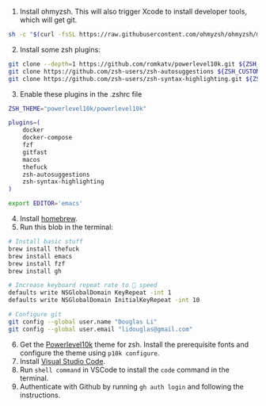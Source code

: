 1. Install ohmyzsh. This will also trigger Xcode to install developer tools, which will get git.

```sh
sh -c "$(curl -fsSL https://raw.githubusercontent.com/ohmyzsh/ohmyzsh/master/tools/install.sh)"
```

2. Install some zsh plugins:

```sh
git clone --depth=1 https://github.com/romkatv/powerlevel10k.git ${ZSH_CUSTOM:-$HOME/.oh-my-zsh/custom}/themes/powerlevel10k
git clone https://github.com/zsh-users/zsh-autosuggestions ${ZSH_CUSTOM:-~/.oh-my-zsh/custom}/plugins/zsh-autosuggestions
git clone https://github.com/zsh-users/zsh-syntax-highlighting.git ${ZSH_CUSTOM:-~/.oh-my-zsh/custom}/plugins/zsh-syntax-highlighting
```

3. Enable these plugins in the .zshrc file

```sh
ZSH_THEME="powerlevel10k/powerlevel10k"

plugins=(
    docker
    docker-compose
    fzf
    gitfast
    macos
    thefuck
    zsh-autosuggestions
    zsh-syntax-highlighting
)

export EDITOR='emacs'
```

4. Install [homebrew](https://brew.sh/).
5. Run this blob in the terminal:

```sh
# Install basic stuff
brew install thefuck
brew install emacs
brew install fzf
brew install gh

# Increase keyboard repeat rate to 🚀 speed
defaults write NSGlobalDomain KeyRepeat -int 1
defaults write NSGlobalDomain InitialKeyRepeat -int 10

# Configure git
git config --global user.name "Douglas Li"
git config --global user.email "lidouglas@gmail.com"
```

6. Get the [Powerlevel10k](https://github.com/romkatv/powerlevel10k) theme for zsh.
   Install the prerequisite fonts and configure the theme using `p10k configure`.
7. Install [Visual Studio Code](https://code.visualstudio.com/download).
8. Run `shell command` in VSCode to install the `code` command in the terminal.
9. Authenticate with Github by running `gh auth login` and following the instructions.
